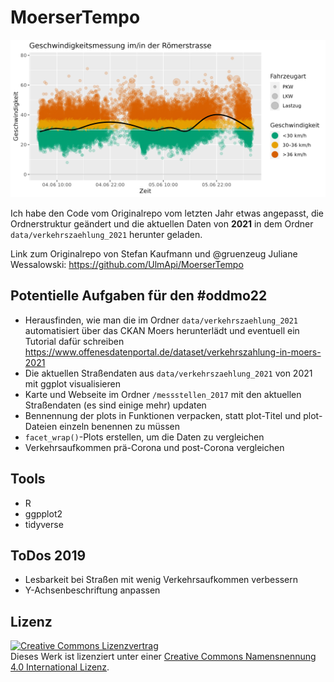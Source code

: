 # MoerserTempo

![](./images/2017/Roemerstrasse.png)

Ich habe den Code vom Originalrepo vom letzten Jahr etwas angepasst, die Ordnerstruktur geändert und die aktuellen Daten von **2021** in dem Ordner `data/verkehrszaehlung_2021` herunter geladen.

Link zum Originalrepo von Stefan Kaufmann und @gruenzeug Juliane Wessalowski: 
https://github.com/UlmApi/MoerserTempo 

## Potentielle Aufgaben für den #oddmo22 

* Herausfinden, wie man die im Ordner `data/verkehrszaehlung_2021` automatisiert über das CKAN Moers herunterlädt und eventuell ein Tutorial dafür schreiben https://www.offenesdatenportal.de/dataset/verkehrszahlung-in-moers-2021
* Die aktuellen Straßendaten aus `data/verkehrszaehlung_2021` von 2021 mit ggplot visualisieren
* Karte und Webseite im Ordner `/messstellen_2017` mit den aktuellen Straßendaten (es sind einige mehr) updaten 
* Bennennung der plots in Funktionen verpacken, statt plot-Titel und plot-Dateien einzeln benennen zu müssen
* `facet_wrap()`-Plots erstellen, um die Daten zu vergleichen
* Verkehrsaufkommen prä-Corona und post-Corona vergleichen

## Tools

* R
* ggpplot2
* tidyverse

## ToDos 2019

 * Lesbarkeit bei Straßen mit wenig Verkehrsaufkommen verbessern
 * Y-Achsenbeschriftung anpassen

## Lizenz

<a rel="license" href="http://creativecommons.org/licenses/by/4.0/"><img alt="Creative Commons Lizenzvertrag" style="border-width:0" src="https://i.creativecommons.org/l/by/4.0/80x15.png" /></a><br />Dieses Werk ist lizenziert unter einer <a rel="license" href="http://creativecommons.org/licenses/by/4.0/">Creative Commons Namensnennung 4.0 International Lizenz</a>.
